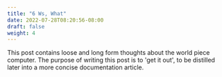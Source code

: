 ```yaml
---
title: "6 Ws, What"
date: 2022-07-28T08:20:56-08:00
draft: false
weight: 4
---
```


This post contains loose and long form thoughts about the world piece computer. The purpose of writing this post is to 'get it out', to be distilled later into a more concise documentation article.


